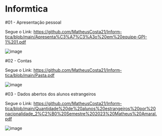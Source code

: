 # Informtica

#01 - Apresentação pessoal

Segue o Link: https://github.com/MatheusCosta21/Inform-tica/blob/main/Apresenta%C3%A7%C3%A3o%20em%20equipe-GPI-1%201.pdf

![image](https://github.com/user-attachments/assets/7350036f-6d13-469a-9477-7920291a3f2d)



#02 - Contas 

Segue o Link: https://github.com/MatheusCosta21/Inform-tica/blob/main/Pasta.pdf

![image](https://github.com/user-attachments/assets/b0f1e35e-784a-4267-ab89-ee6fc9cc2ba7)


#03 - Dados abertos dos alunos estrangeiros

Segue o Link: https://github.com/MatheusCosta21/Inform-tica/blob/main/Quantidade%20de%20alunos%20estrangeiros%20por%20nacionalidade_2%C2%B0%20Semestre%202023%20Matheus%20Amaral.pdf

![image](https://github.com/user-attachments/assets/8530be7e-aefa-4a85-8fc5-ae4bd2adeb52)




